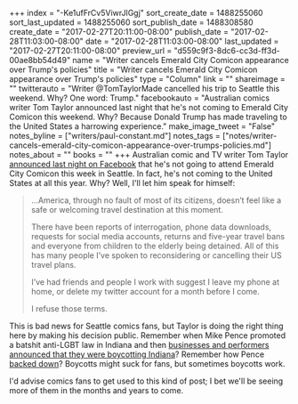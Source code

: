 +++
index = "-Ke1ufFrCv5ViwrJlGgj"
sort_create_date = 1488255060
sort_last_updated = 1488255060
sort_publish_date = 1488308580
create_date = "2017-02-27T20:11:00-08:00"
publish_date = "2017-02-28T11:03:00-08:00"
date = "2017-02-28T11:03:00-08:00"
last_updated = "2017-02-27T20:11:00-08:00"
preview_url = "d559c9f3-8dc6-cc3d-ff3d-00ae8bb54d49"
name = "Writer cancels Emerald City Comicon appearance over Trump's policies"
title = "Writer cancels Emerald City Comicon appearance over Trump's policies"
type = "Column"
link = ""
shareimage = ""
twitterauto = "Writer @TomTaylorMade cancelled his trip to Seattle this weekend. Why? One word: Trump."
facebookauto = "Australian comics writer Tom Taylor announced last night that he's not coming to Emerald City Comicon this weekend. Why? Because Donald Trump has made traveling to the United States a harrowing experience."
make_image_tweet = "False"
notes_byline = ["writers/paul-constant.md"]
notes_tags = ["notes/writer-cancels-emerald-city-comicon-appearance-over-trumps-policies.md"]
notes_about = ""
books = ""
+++
Australian comic and TV writer Tom Taylor [announced last night on Facebook](https://www.facebook.com/TomTaylorWriter/posts/1471859196157810) that he's not going to attend Emerald City Comicon this week in Seattle. In fact, he's not coming to the United States at all this year. Why? Well, I'll let him speak for himself:

<blockquote><p>...America, through no fault of most of its citizens, doesn’t feel like a safe or welcoming travel destination at this moment.</p>

<p>There have been reports of interrogation, phone data downloads, requests for social media accounts, returns and five-year travel bans and everyone from children to the elderly being detained. All of this has many people I’ve spoken to reconsidering or cancelling their US travel plans.</p>

<p>I’ve had friends and people I work with suggest I leave my phone at home, or delete my twitter account for a month before I come.</p>

<p>I refuse those terms.</p></blockquote>

This is bad news for Seattle comics fans, but Taylor is doing the right thing here by making his decision public. Remember when Mike Pence promoted a batshit anti-LGBT law in Indiana and then [businesses and performers announced that they were boycotting Indiana](https://www.fastcompany.com/3044548/fast-feed/the-companies-that-are-actually-boycotting-indiana-not-just-tweeting-about-it)? Remember how Pence [backed down](http://thehill.com/blogs/blog-briefing-room/237471-pence-calls-for-immediate-fix-to-controversial-law)? Boycotts might suck for fans, but sometimes boycotts work. 

I'd advise comics fans to get used to this kind of post; I bet we'll be seeing more of them in the months and years to come.